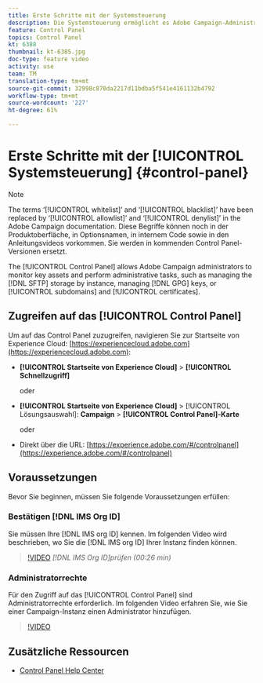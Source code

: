 ```yaml
---
title: Erste Schritte mit der Systemsteuerung
description: Die Systemsteuerung ermöglicht es Adobe Campaign-Administratoren, wichtige Elemente zu überwachen und administrative Aufgaben durchzuführen, wie z. B. die Verwaltung der SFTP-Datenspeicherung nach Instanz, die Verwaltung der GPG-Schlüssel oder Subdomänen und Zertifikate.
feature: Control Panel
topics: Control Panel
kt: 6388
thumbnail: kt-6385.jpg
doc-type: feature video
activity: use
team: TM
translation-type: tm+mt
source-git-commit: 32998c870da2217d11bdba5f541e4161132b4792
workflow-type: tm+mt
source-wordcount: '227'
ht-degree: 61%

---
```



# Erste Schritte mit der [!UICONTROL Systemsteuerung] {#control-panel}

>[!NOTE]
>
>The terms ‘[!UICONTROL whitelist]’ and ‘[!UICONTROL blacklist]’ have been replaced by ‘[!UICONTROL allowlist]’ and ‘[!UICONTROL denylist]’ in the Adobe Campaign documentation. Diese Begriffe können noch in der Produktoberfläche, in Optionsnamen, in internem Code sowie in den Anleitungsvideos vorkommen. Sie werden in kommenden Control Panel-Versionen ersetzt.

The [!UICONTROL Control Panel] allows Adobe Campaign administrators to monitor key assets and perform administrative tasks, such as managing the [!DNL SFTP] storage by instance, managing [!DNL GPG] keys, or [!UICONTROL subdomains] and [!UICONTROL certificates].

## Zugreifen auf das [!UICONTROL Control Panel]

Um auf das Control Panel zuzugreifen, navigieren Sie zur Startseite von Experience Cloud: [https://experiencecloud.adobe.com](https://experiencecloud.adobe.com):

* **[!UICONTROL Startseite von Experience Cloud]** > **[!UICONTROL Schnellzugriff]**

   oder
* **[!UICONTROL Startseite von Experience Cloud]** > [!UICONTROL Lösungsauswahl]: **Campaign** > **[!UICONTROL Control Panel]-Karte**

   oder

* Direkt über die URL: [https://experience.adobe.com/#/controlpanel](https://experience.adobe.com/#/controlpanel)

## Voraussetzungen

Bevor Sie beginnen, müssen Sie folgende Voraussetzungen erfüllen:

### Bestätigen [!DNL IMS Org ID]

Sie müssen Ihre [!DNL IMS org ID] kennen. Im folgenden Video wird beschrieben, wo Sie die [!DNL IMS org ID] Ihrer Instanz finden können.

>[!VIDEO](https://video.tv.adobe.com/v/27183?quality=12)
*[!DNL IMS Org ID]prüfen (00:26 min)*

### Administratorrechte

Für den Zugriff auf das [!UICONTROL Control Panel] sind Administratorrechte erforderlich.
Im folgenden Video erfahren Sie, wie Sie einer Campaign-Instanz einen Administrator hinzufügen.

>[!VIDEO](https://video.tv.adobe.com/v/27147?quality=12)

## Zusätzliche Ressourcen

* [Control Panel Help Center](https://docs.adobe.com/content/help/de-DE/control-panel/using/control-panel-home.html)

